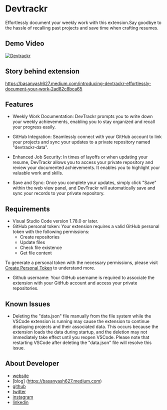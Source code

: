 # Devtrackr

Effortlessly document your weekly work with this extension.Say goodbye to the hassle of recalling past projects and save time when crafting resumes.

## Demo Video

[![Devtrackr](https://img.youtube.com/vi/U-rP7Ryb9_s/0.jpg)](https://www.youtube.com/watch?v=U-rP7Ryb9_s&t=7s&ab_channel=Yashrajbasan)

## Story behind extension

https://basanyash627.medium.com/introducing-devtrackr-effortlessly-document-your-work-2ad82c8bca65

## Features

- Weekly Work Documentation: DevTrackr prompts you to write down your weekly achievements, enabling you to stay organized and recall your progress easily.

- GitHub Integration: Seamlessly connect with your GitHub account to link your projects and sync your updates to a private repository named "devtrackr-data".

- Enhanced Job Security: In times of layoffs or when updating your resume, DevTrackr allows you to access your private repository and review your documented achievements. It enables you to highlight your valuable work and skills.

- Save and Sync: Once you complete your updates, simply click "Save" within the web view panel, and DevTrackr will automatically save and sync your records to your private repository.

## Requirements

- Visual Studio Code version 1.78.0 or later.
- GitHub personal token: Your extension requires a valid GitHub personal token with the following permissions:
  - Create repositories
  - Update files
  - Check file existence
  - Get file content

To generate a personal token with the necessary permissions, please visit [Create Personal Token](https://docs.github.com/en/enterprise-server@3.4/authentication/keeping-your-account-and-data-secure/managing-your-personal-access-tokens) to understand more.

- Github username: Your GitHub username is required to associate the extension with your GitHub account and access your private repositories.

## Known Issues

- Deleting the "data.json" file manually from the file system while the VSCode extension is running may cause the extension to continue displaying projects and their associated data. This occurs because the extension loads the data during startup, and the deletion may not immediately take effect until you reopen VSCode. Please note that restarting VSCode after deleting the "data.json" file will resolve this issue.

## About Developer

- [website](https://yashrajb.github.io)
- [blog] (https://basanyash627.medium.com)
- [github](https://github.com/yashrajb)
- [twitter](https://twitter.com/yashrajbasan2)
- [instagram](https://www.instagram.com/yashraj.dev/)
- [linkedin](https://www.linkedin.com/in/yashraj-basan-11b915157/)
